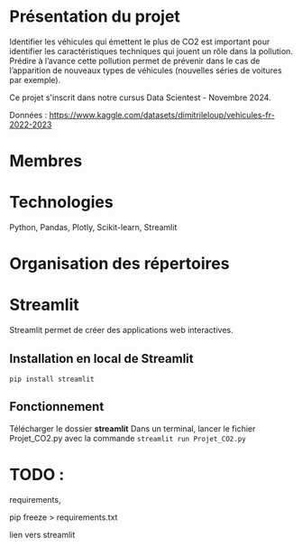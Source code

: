 # Présentation du projet
Identifier les véhicules qui émettent le plus de CO2 est important pour identifier les caractéristiques techniques qui jouent un rôle dans la pollution. 
Prédire à l’avance cette pollution permet de prévenir dans le cas de l’apparition de nouveaux types de véhicules (nouvelles séries de voitures par exemple).

Ce projet s'inscrit dans notre cursus Data Scientest - Novembre 2024.

Données : https://www.kaggle.com/datasets/dimitrileloup/vehicules-fr-2022-2023

# Membres

# Technologies
Python, Pandas, Plotly, Scikit-learn, Streamlit

# Organisation des répertoires

# Streamlit
Streamlit permet de créer des applications web interactives.
## Installation en local de Streamlit
`pip install streamlit`
## Fonctionnement
Télécharger le dossier **streamlit**
Dans un terminal, lancer le fichier Projet_CO2.py avec la commande `streamlit run Projet_CO2.py`

# TODO : 
requirements,

pip freeze > requirements.txt

lien vers streamlit
